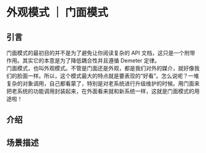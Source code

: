 # 外观模式 ｜ 门面模式

## 引言
门面模式的最初目的并不是为了避免让你阅读复杂的 API 文档，这只是一个附带作用。其实它的本意是为了降低耦合性并且遵循 Demeter 定律。  
门面模式，也叫外观模式。不管是门面还是外观，都是我们对外的媒介，就好像我们的脸面一样。所以，这个模式最大的特点就是要表现的“好看”。怎么说呢？一堆复杂的对象调用，自己都看蒙了，特别是对老系统进行升级维护的时候。用门面来把老系统的功能调用封装起来，在外面看来就和新系统一样，这就是门面模式的用途啦！  

## 介绍



## 场景描述


